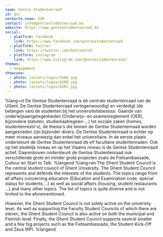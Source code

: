 ```yaml
---
naam: Gentse Studentenraad
id: gsr
verkorte_naam: GSR
contact: info@gentsestudentenraad.be
website: https://www.gentsestudentenraad.be
social:
  - platform: facebook
    link: https://www.facebook.com/gentsestudentenraad
  - platform: twitter
    link: https://twitter.com/GentseStud
  - platform: instagram
    link: https://www.instagram.com/gentsestudentenraad/
themas:
  - engagement
showcase:
  - photo: /assets/logos/GSRA.jpg
  - photo: /assets/logos/GSRB.jpg
  - photo: /assets/logos/GSRC.jpg
---
```


%lang=nl De Gentse Studentenraad is de centrale studentenraad van de UGent. De Gentse Studentenraad vertegenwoordigt en verdedigt (de belangen van) de studenten bij het universiteitsbestuur. Gaande van onderwijsaangelegenheden (Onderwijs- en examenreglement (OER), bijzondere statuten, studiemaatregelen ...) tot sociale zaken (homes, studentenresto's), de thema's die binnen de Gentse Studentenraad worden aangesneden zijn bijzonder divers.
De Gentse Studentenraad is echter op meer niveaus aanwezig dan enkel het universitaire. In de eerste plaats ondersteunt de Gentse Studentenraad de elf facultaire studentenraden. Ook op het stedelijk niveau en op het Vlaams niveau is de Gentse Studentenraad actief. Daarenboven ondersteunt de Gentse Studentenraad ook verschillende grote en minder grote projecten zoals de Fietsambassade, Cultour en Start to Talk. %langend 
%lang=en The Ghent Student Council is the central student council of Ghent University. The Ghent Student Council represents and defends the interests of the students. The topics range from all affairs concerning education (Education and Examination code, special status for students ...) as well as social affairs (housing, student restaurants ...) and many other topics. The list of topics is quite diverse and is not limited to the aforementioned.

However, the Ghent Student Council is not solely active on the university level. As well as supporting the Faculty Student Councils of which there are eleven, the Ghent Student Council is also active on both the municipal and Flemish level. Finally, the Ghent Student Council supports several smaller and a few big projects such as the Fietsambassade, the Student Kick-Off and Zeus WPI. %langend

